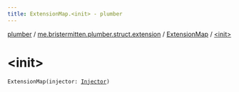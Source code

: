 ```yaml
---
title: ExtensionMap.<init> - plumber
---
```


[plumber](../../index.html) / [me.bristermitten.plumber.struct.extension](../index.html) / [ExtensionMap](index.html) / [&lt;init&gt;](./-init-.html)

# &lt;init&gt;

`ExtensionMap(injector: `[`Injector`](https://google.github.io/guice/api-docs/latest/javadoc/com/google/inject/Injector.html)`)`